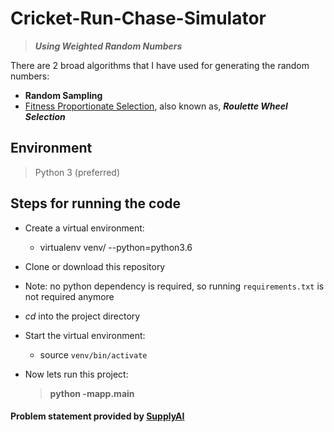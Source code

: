 # Cricket-Run-Chase-Simulator

> _**Using Weighted Random Numbers**_

There are 2 broad algorithms that I have used for generating the random numbers:
   
* **Random Sampling**
* [Fitness Proportionate Selection](https://en.wikipedia.org/wiki/Fitness_proportionate_selection), also known as, _**Roulette Wheel Selection**_



## Environment
> Python 3 (preferred)


## Steps for running the code
* Create a virtual environment:
    * virtualenv venv/ --python=python3.6

* Clone or download this repository

* Note: no python dependency is required, so running `requirements.txt` is not required anymore

* _cd_ into the project directory

* Start the virtual environment:
    * source `venv/bin/activate`

* Now lets run this project:
    > __python -mapp.main__
    




#### Problem statement provided by [SupplyAI](https://www.supply.ai/)
